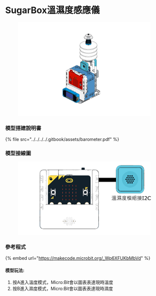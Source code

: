 # SugarBox溫濕度感應儀

<figure><img src="../../../../.gitbook/assets/Lesson 3 Temperature and Humidity Sensor modeling.png" alt=""><figcaption></figcaption></figure>

### 模型搭建說明書

{% file src="../../../../.gitbook/assets/barometer.pdf" %}

### 模型接線圖

<figure><img src="../../../../.gitbook/assets/temp_humid_wiring.png" alt=""><figcaption></figcaption></figure>

### 參考程式

{% embed url="https://makecode.microbit.org/_Wp6XFUKbMbVd" %}

#### 模型玩法:

1. 按A進入溫度模式，Micro:Bit會以圖表表達現時溫度
2. 按B進入濕度模式，Micro:Bit會以圖表表達現時濕度
